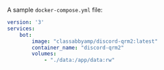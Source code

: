 A sample `docker-compose.yml` file:

```yaml
version: '3'
services:
    bot:
        image: "classabbyamp/discord-qrm2:latest"
        container_name: "discord-qrm2"
        volumes:
            - "./data:/app/data:rw"
```
